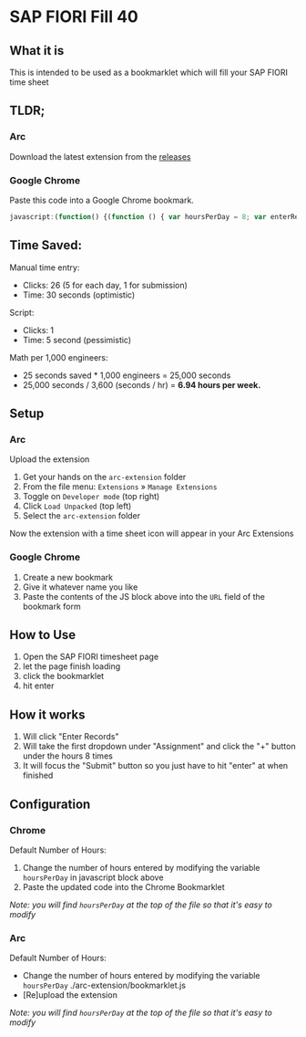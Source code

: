 # SAP FIORI Fill 40

## What it is

This is intended to be used as a bookmarklet which will fill your SAP FIORI time sheet

## TLDR;

### Arc

Download the latest extension from the [releases](https://github.com/ncharris93/sap-fiori-fill-40/releases)

### Google Chrome
Paste this code into a Google Chrome bookmark.


```javascript
javascript:(function() {(function () { var hoursPerDay = 8; var enterRecordsButtonId = 'application-zhcmtime-manage-component---worklist--editButton'; var submitButtonId = 'application-zhcmtime-manage-component---worklist--OverviewSubmitButton'; function getDailyIds(num) { return { assignment: `__box15-__clone${num}-inner`, plusHour: `__input4-__clone${num}-incrementBtn`, hourValue: `__input4-__clone${num}-input-inner`, }; } var DailyIds = [ getDailyIds(54), getDailyIds(55), getDailyIds(56), getDailyIds(57), getDailyIds(58), ]; function getElementIdName(elementId) { switch (true) { case elementId.includes('54'): return 'Monday'; case elementId.includes('55'): return 'Tuesday'; case elementId.includes('56'): return 'Wednesday'; case elementId.includes('57'): return 'Thursday'; case elementId.includes('58'): return 'Friday'; default: return 'You working weekends or something?'; } } function simulateEnterKey(element) { var enterEvent = new KeyboardEvent('keydown', { key: 'Enter', code: 'Enter', keyCode: 13, charCode: 13, bubbles: true, }); element.dispatchEvent(enterEvent); } function simulateDownArrow(element) { element.focus(); var downArrowEvent = new KeyboardEvent('keydown', { key: 'ArrowDown', code: 'ArrowDown', keyCode: 40, bubbles: true, }); element.dispatchEvent(downArrowEvent); } function enterDailyHours(plusButtonElementId, hourValueId) { var buttonElement = document.getElementById(plusButtonElementId); var hourValueElement = document.getElementById(hourValueId); var eleName = getElementIdName(plusButtonElementId); if (hourValueElement.value !== '0.00') { return console.warn(`Not overwriting hours for ${eleName}. Skipping.`); } if (buttonElement) { Array.from({ length: hoursPerDay }).forEach(() => { buttonElement.click(); }); console.log( `Set ${eleName}'s time to ${hoursPerDay} hours. (+${hoursPerDay})` ); } else { console.warn(`Failed to find hour increment button for ${eleName}`); } } function focusSubmitButton() { var submitButton = document.getElementById(submitButtonId); if (submitButton) { submitButton.focus(); console.log('Submit Button Focused'); } else { console.warn('Failed to find Submit button'); } } function clickEnterRecordsButton(elementId) { var enterRecordsButton = document.getElementById(elementId); if (enterRecordsButton) { enterRecordsButton.click(); console.log('clicked Enter Records button!'); simulateEnterKey(enterRecordsButton); } else { console.warn('Failed to find Enter Records button'); } } function enterWorkAssignment(elementId) { var eleName = getElementIdName(elementId); var inputElement = document.getElementById(elementId); if (inputElement && inputElement.value.trim() === '') { simulateDownArrow(inputElement); simulateEnterKey(inputElement); console.log(`Set ${eleName}'s Assignment`); } else { console.warn(`Failed to find the input for ${eleName}'s assignment`); } } function enterTimeSheetData() { DailyIds.forEach((day) => { enterWorkAssignment(day.assignment); enterDailyHours(day.plusHour, day.hourValue); }); } function pollForElement() { var mondayAssignmentInput = document.getElementById(DailyIds[0].assignment); if (mondayAssignmentInput) { console.log('Able to enter records, proceeding with assignment.'); enterTimeSheetData(); setTimeout(() => focusSubmitButton(), 250); } else { console.log("Can't enter records yet, retrying in 250..."); setTimeout(pollForElement, 250); } } pollForElement(); clickEnterRecordsButton(enterRecordsButtonId);})();})();
```

## Time Saved:

Manual time entry:

- Clicks: 26 (5 for each day, 1 for submission)
- Time: 30 seconds (optimistic)

Script:

- Clicks: 1
- Time: 5 second (pessimistic)

Math per 1,000 engineers:

- 25 seconds saved \* 1,000 engineers = 25,000 seconds
- 25,000 seconds / 3,600 (seconds / hr) = **6.94 hours per week.**

## Setup

### Arc

Upload the extension

1.  Get your hands on the `arc-extension` folder
2.  From the file menu: `Extensions` » `Manage Extensions`
3.  Toggle on `Developer mode` (top right)
4.  Click `Load Unpacked` (top left)
5.  Select the `arc-extension` folder

Now the extension with a time sheet icon will appear in your Arc Extensions

### Google Chrome

1. Create a new bookmark
2. Give it whatever name you like
3. Paste the contents of the JS block above into the `URL` field of the bookmark form

## How to Use

1. Open the SAP FIORI timesheet page
2. let the page finish loading
3. click the bookmarklet
4. hit enter

## How it works

1. Will click "Enter Records"
2. Will take the first dropdown under "Assignment" and click the "+" button under the hours 8 times
3. It will focus the "Submit" button so you just have to hit "enter" at when finished

## Configuration

### Chrome

Default Number of Hours:

1. Change the number of hours entered by modifying the variable `hoursPerDay` in javascript block above
2. Paste the updated code into the Chrome Bookmarklet

_Note: you will find `hoursPerDay` at the top of the file so that it's easy to modify_

### Arc

Default Number of Hours:

- Change the number of hours entered by modifying the variable `hoursPerDay` ./arc-extension/bookmarklet.js
- [Re]upload the extension

_Note: you will find `hoursPerDay` at the top of the file so that it's easy to modify_
